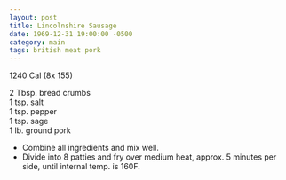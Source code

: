 ```yaml
---
layout: post
title: Lincolnshire Sausage
date: 1969-12-31 19:00:00 -0500
category: main
tags: british meat pork
---
```

1240 Cal (8x 155)
  
2 Tbsp. bread crumbs  
1 tsp. salt  
1 tsp. pepper  
1 tsp. sage  
1 lb. ground pork

 * Combine all ingredients and mix well.
 * Divide into 8 patties and fry over medium heat, approx. 5 minutes per side, until internal temp. is 160F.
